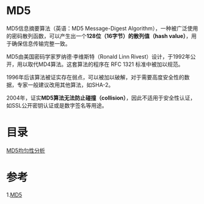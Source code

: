 # MD5
MD5信息摘要算法（英语：MD5 Message-Digest Algorithm），一种被广泛使用的密码散列函数，可以产生出一个**128位（16字节）的散列值（hash value）**，用于确保信息传输完整一致。

MD5由美国密码学家罗纳德·李维斯特（Ronald Linn Rivest）设计，于1992年公开，用以取代MD4算法。这套算法的程序在 RFC 1321 标准中被加以规范。

1996年后该算法被证实存在弱点，可以被加以破解，对于需要高度安全性的数据，专家一般建议改用其他算法，如SHA-2。

2004年，证实**MD5算法无法防止碰撞（collision）**，因此不适用于安全性认证，如SSL公开密钥认证或是数字签名等用途。

# 目录
[MD5均匀性分析](./MD5均匀性分析)

# 参考
1.[MD5](https://baike.baidu.com/item/MD5/212708?fr=aladdin)
